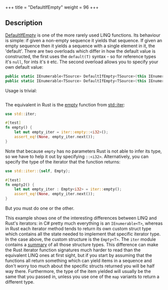 +++
title = "DefaultIfEmpty"
weight = 96
+++

## Description

[DefaultIfEmpty](https://docs.microsoft.com/en-gb/dotnet/api/system.linq.enumerable.defaultifempty?view=netframework-4.7.1#System_Linq_Enumerable_DefaultIfEmpty)
is one of the more rarely used LINQ functions. Its behaviour is simple: if given a non-empty
sequence it yields that sequence. If given an empty sequence then it yields a sequence with a single
element in it, the 'default'. There are two overloads which differ in how the default value is
constructed, the first uses the `default(T)` syntax - so for reference types it's `null`, for ints
it's `0` etc. The second overload allows you to specify your own default value:

```cs
public static IEnumerable<TSource> DefaultIfEmpty<TSource>(this IEnumerable<TSource> source);
public static IEnumerable<TSource> DefaultIfEmpty<TSource>(this IEnumerable<TSource> source, TSource defaultValue);
```

Usage is trivial:

```cs
```

The equivalent in Rust is the [empty](https://doc.rust-lang.org/std/iter/fn.empty.html) function from [std::iter](https://doc.rust-lang.org/std/iter/index.html):

```rs
use std::iter;

#[test]
fn empty() {
    let mut empty_iter = iter::empty::<i32>();
    assert_eq!(None, empty_iter.next());
}
```

Note that because `empty` has no parameters Rust is not able to infer its type, so we have to help
it out by specifying `::<i32>`. Alternatively, you can specify the type of the iterator that the
function returns:

```rs
use std::iter::{self, Empty};

#[test]
fn empty2() {
    let mut empty_iter : Empty<i32> = iter::empty();
    assert_eq!(None, empty_iter.next());
}
```

But you must do one or the other.

This example shows one of the interesting differences between LINQ and Rust's iterators: in C#
pretty much everything is an `IEnumerable<T>`, whereas in Rust each iterator method tends to return
its own custom struct type which contains all the state needed to implement that specific iterator
type. In the case above, the custom structure is the `Empty<T>`. The `iter` module contains a
[summary](https://doc.rust-lang.org/std/iter/index.html#structs) of all those structure types. This
difference can make the Rust iterator function signatures much harder to read than the equivalent
LINQ ones at first sight, but if you start by assuming that the functions all return something which
can yield items in a sequence and don't worry too much about the specific structs returned you will
be half way there. Furthermore, the type of the item yielded will usually be the same that you
passed in, unless you use one of the `map` variants to return a different type.
